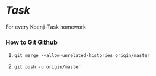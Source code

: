 # ***Task***
For every Koenji-Task homework


### How to Git Github
1.  ```git merge --allow-unrelated-histories origin/master```

2.  ```git push -u origin/master```
